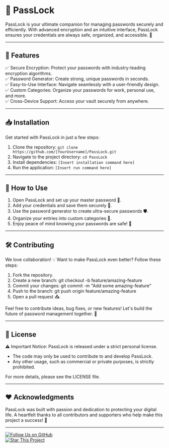 # 🔐 PassLock

PassLock is your ultimate companion for managing passwords securely and efficiently. With advanced encryption and an intuitive interface, PassLock ensures your credentials are always safe, organized, and accessible. 🌟

---

## 🚀 Features

✅ Secure Encryption: Protect your passwords with industry-leading encryption algorithms.  
✅ Password Generator: Create strong, unique passwords in seconds.  
✅ Easy-to-Use Interface: Navigate seamlessly with a user-friendly design.  
✅ Custom Categories: Organize your passwords for work, personal use, and more.  
✅ Cross-Device Support: Access your vault securely from anywhere.  

---

## 📥 Installation

Get started with PassLock in just a few steps:

1. Clone the repository:
``git clone https://github.com/[YourUsername]/PassLock.git``
3. Navigate to the project directory:
``cd PassLock``
4. Install dependencies:
``[Insert installation command here]``
5. Run the application:
``[Insert run command here]``

---

## 🎯 How to Use

1. Open PassLock and set up your master password 🔑.  
2. Add your credentials and save them securely 💾.  
3. Use the password generator to create ultra-secure passwords 🛡️.  
4. Organize your entries into custom categories 📂.  
5. Enjoy peace of mind knowing your passwords are safe! 🙌  

---

## 🛠️ Contributing

We love collaboration! 💡 Want to make PassLock even better? Follow these steps:  

1. Fork the repository.  
2. Create a new branch:
   git checkout -b feature/amazing-feature
3. Commit your changes:
   git commit -m "Add some amazing-feature"
4. Push to the branch:
   git push origin feature/amazing-feature
5. Open a pull request 📤.  

Feel free to contribute ideas, bug fixes, or new features! Let's build the future of password management together. 🚀

---

## 📜 License

⚠️ Important Notice: PassLock is released under a strict personal license.  
- The code may only be used to contribute to and develop PassLock.  
- Any other usage, such as commercial or private purposes, is strictly prohibited.  

For more details, please see the LICENSE file.

---

## ❤️ Acknowledgments

PassLock was built with passion and dedication to protecting your digital life. A heartfelt thanks to all contributors and supporters who help make this project a success! 🙏  

---

[![Follow Us on GitHub](https://img.shields.io/github/followers/samueltv1804?label=Follow%20Us%20on%20GitHub&style=social)](https://github.com/samueltv1804)  
[![Star This Project](https://img.shields.io/github/stars/samueltv1804/PassLock?style=social)](https://github.com/samueltv1804/PassLock/stargazers)
